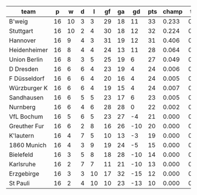 |     team     | p  | w  | d | l  | gf | ga | gd  | pts | champ | top2  | top3  | top4  |  5-7  | bot4  | bot3  | bot2  |
|--------------|----|----|---|----|----|----|-----|-----|-------|-------|-------|-------|-------|-------|-------|-------|
| B'weig       | 16 | 10 | 3 |  3 | 29 | 18 |  11 |  33 | 0.233 | 0.468 | 0.671 | 0.802 | 0.168 | 0.000 | 0.000 | 0.000|
| Stuttgart    | 16 | 10 | 2 |  4 | 30 | 18 |  12 |  32 | 0.224 | 0.464 | 0.655 | 0.792 | 0.171 | 0.000 | 0.000 | 0.000|
| Hannover     | 16 |  9 | 4 |  3 | 31 | 19 |  12 |  31 | 0.406 | 0.651 | 0.804 | 0.892 | 0.093 | 0.000 | 0.000 | 0.000|
| Heidenheimer | 16 |  8 | 4 |  4 | 24 | 13 |  11 |  28 | 0.064 | 0.167 | 0.321 | 0.489 | 0.358 | 0.000 | 0.000 | 0.000|
| Union Berlin | 16 |  8 | 3 |  5 | 25 | 19 |   6 |  27 | 0.049 | 0.149 | 0.283 | 0.452 | 0.368 | 0.001 | 0.000 | 0.000|
| D Dresden    | 16 |  6 | 6 |  4 | 23 | 19 |   4 |  24 | 0.006 | 0.023 | 0.062 | 0.130 | 0.329 | 0.014 | 0.005 | 0.001|
| F Düsseldorf | 16 |  6 | 6 |  4 | 20 | 16 |   4 |  24 | 0.005 | 0.019 | 0.047 | 0.098 | 0.313 | 0.016 | 0.006 | 0.002|
| Würzburger K | 16 |  6 | 6 |  4 | 19 | 15 |   4 |  24 | 0.007 | 0.024 | 0.065 | 0.130 | 0.341 | 0.010 | 0.004 | 0.001|
| Sandhausen   | 16 |  6 | 5 |  5 | 23 | 17 |   6 |  23 | 0.005 | 0.020 | 0.051 | 0.111 | 0.333 | 0.016 | 0.006 | 0.002|
| Nurnberg     | 16 |  6 | 4 |  6 | 28 | 28 |   0 |  22 | 0.002 | 0.012 | 0.033 | 0.076 | 0.261 | 0.027 | 0.010 | 0.004|
| VfL Bochum   | 16 |  5 | 6 |  5 | 23 | 27 |  -4 |  21 | 0.000 | 0.002 | 0.005 | 0.017 | 0.120 | 0.098 | 0.044 | 0.018|
| Greuther Fur | 16 |  6 | 2 |  8 | 16 | 26 | -10 |  20 | 0.000 | 0.000 | 0.001 | 0.005 | 0.051 | 0.232 | 0.129 | 0.053|
| K'lautern    | 16 |  4 | 7 |  5 | 10 | 13 |  -3 |  19 | 0.000 | 0.001 | 0.002 | 0.005 | 0.060 | 0.180 | 0.087 | 0.035|
| 1860 Munich  | 16 |  4 | 3 |  9 | 19 | 24 |  -5 |  15 | 0.000 | 0.000 | 0.001 | 0.002 | 0.026 | 0.339 | 0.198 | 0.091|
| Bielefeld    | 16 |  3 | 5 |  8 | 18 | 28 | -10 |  14 | 0.000 | 0.000 | 0.000 | 0.001 | 0.005 | 0.598 | 0.423 | 0.248|
| Karlsruhe    | 16 |  2 | 7 |  7 | 11 | 21 | -10 |  13 | 0.000 | 0.000 | 0.000 | 0.000 | 0.002 | 0.771 | 0.623 | 0.430|
| Erzgebirge   | 16 |  3 | 3 | 10 | 17 | 32 | -15 |  12 | 0.000 | 0.000 | 0.000 | 0.000 | 0.001 | 0.816 | 0.683 | 0.490|
| St Pauli     | 16 |  2 | 4 | 10 | 10 | 23 | -13 |  10 | 0.000 | 0.000 | 0.000 | 0.000 | 0.001 | 0.882 | 0.782 | 0.625|
